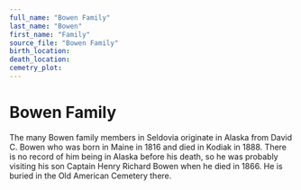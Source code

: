 ```yaml
---
full_name: "Bowen Family"
last_name: "Bowen"
first_name: "Family"
source_file: "Bowen Family"
birth_location:
death_location:
cemetry_plot: 
---
```

# Bowen Family

The many Bowen family members in Seldovia originate in Alaska from
David C. Bowen who was born in Maine in 1816 and died in Kodiak in 1888.
There is no record of him being in Alaska before his death, so he was
probably visiting his son Captain Henry Richard Bowen when he died in 1866. 
He is buried in the Old American Cemetery there.

